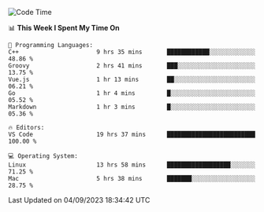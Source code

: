 
<!--START_SECTION:waka-->
![Code Time](http://img.shields.io/badge/Code%20Time-1%2C055%20hrs%2035%20mins-blue)

📊 **This Week I Spent My Time On** 

```text
💬 Programming Languages: 
C++                      9 hrs 35 mins       ████████████░░░░░░░░░░░░░   48.86 % 
Groovy                   2 hrs 41 mins       ███░░░░░░░░░░░░░░░░░░░░░░   13.75 % 
Vue.js                   1 hr 13 mins        ██░░░░░░░░░░░░░░░░░░░░░░░   06.21 % 
Go                       1 hr 4 mins         █░░░░░░░░░░░░░░░░░░░░░░░░   05.52 % 
Markdown                 1 hr 3 mins         █░░░░░░░░░░░░░░░░░░░░░░░░   05.36 % 

🔥 Editors: 
VS Code                  19 hrs 37 mins      █████████████████████████   100.00 % 

💻 Operating System: 
Linux                    13 hrs 58 mins      ██████████████████░░░░░░░   71.25 % 
Mac                      5 hrs 38 mins       ███████░░░░░░░░░░░░░░░░░░   28.75 % 
```


 Last Updated on 04/09/2023 18:34:42 UTC
<!--END_SECTION:waka-->

